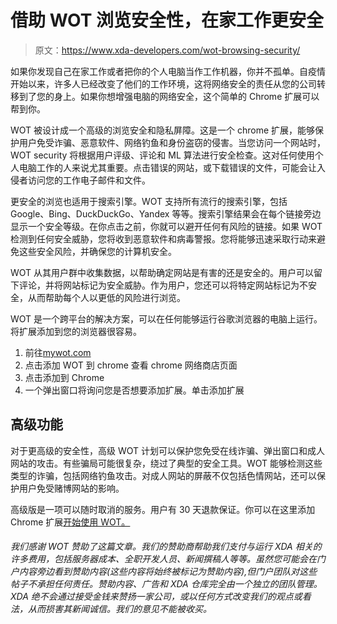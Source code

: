 # 借助 WOT 浏览安全性，在家工作更安全

> 原文：<https://www.xda-developers.com/wot-browsing-security/>

如果你发现自己在家工作或者把你的个人电脑当作工作机器，你并不孤单。自疫情开始以来，许多人已经改变了他们的工作环境，这将网络安全的责任从您的公司转移到了您的身上。如果你想增强电脑的网络安全，这个简单的 Chrome 扩展可以帮到你。

WOT 被设计成一个高级的浏览安全和隐私屏障。这是一个 chrome 扩展，能够保护用户免受诈骗、恶意软件、网络钓鱼和身份盗窃的侵害。当您访问一个网站时，WOT security 将根据用户评级、评论和 ML 算法进行安全检查。这对任何使用个人电脑工作的人来说尤其重要。点击错误的网站，或下载错误的文件，可能会让入侵者访问您的工作电子邮件和文件。

更安全的浏览也适用于搜索引擎。WOT 支持所有流行的搜索引擎，包括 Google、Bing、DuckDuckGo、Yandex 等等。搜索引擎结果会在每个链接旁边显示一个安全等级。在你点击之前，你就可以避开任何有风险的链接。如果 WOT 检测到任何安全威胁，您将收到恶意软件和病毒警报。您将能够迅速采取行动来避免这些安全风险，并确保您的计算机安全。

WOT 从其用户群中收集数据，以帮助确定网站是有害的还是安全的。用户可以留下评论，并将网站标记为安全威胁。作为用户，您还可以将特定网站标记为不安全，从而帮助每个人以更低的风险进行浏览。

WOT 是一个跨平台的解决方案，可以在任何能够运行谷歌浏览器的电脑上运行。将扩展添加到您的浏览器很容易。

1.  前往[mywot.com](https://www.mywot.com/)
2.  点击添加 WOT 到 chrome 查看 chrome 网络商店页面
3.  点击添加到 Chrome
4.  一个弹出窗口将询问您是否想要添加扩展。单击添加扩展

## 高级功能

对于更高级的安全性，高级 WOT 计划可以保护您免受在线诈骗、弹出窗口和成人网站的攻击。有些骗局可能很复杂，绕过了典型的安全工具。WOT 能够检测这些类型的诈骗，包括网络钓鱼攻击。对成人网站的屏蔽不仅包括色情网站，还可以保护用户免受赌博网站的影响。

高级版是一项可以随时取消的服务。用户有 30 天退款保证。你可以在这里添加 Chrome 扩展[开始使用 WOT。](https://chrome.google.com/webstore/detail/wot-web-of-trust-website/bhmmomiinigofkjcapegjjndpbikblnp)

###### 我们感谢 WOT 赞助了这篇文章。我们的赞助商帮助我们支付与运行 XDA 相关的许多费用，包括服务器成本、全职开发人员、新闻撰稿人等等。虽然您可能会在门户内容旁边看到赞助内容(这些内容将始终被标记为赞助内容),但门户团队对这些帖子不承担任何责任。赞助内容、广告和 XDA 仓库完全由一个独立的团队管理。XDA 绝不会通过接受金钱来赞扬一家公司，或以任何方式改变我们的观点或看法，从而损害其新闻诚信。我们的意见不能被收买。